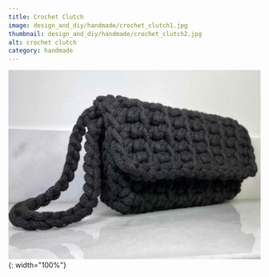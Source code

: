 ```yaml
---
title: Crochet Clutch
image: design_and_diy/handmade/crochet_clutch1.jpg
thumbnail: design_and_diy/handmade/crochet_clutch2.jpg
alt: crochet clutch
category: handmade
---
```


![crochet clutch](./assets/img/design_and_diy/handmade/crochet_clutch2.jpg){: width="100%"}
